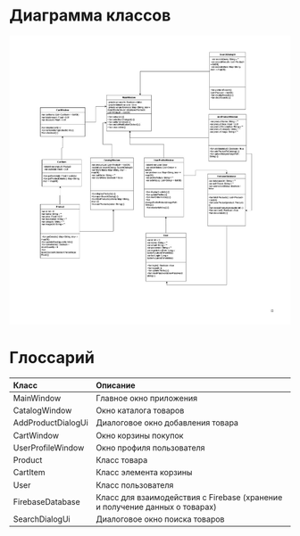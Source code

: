# Диаграмма классов  

<img src="https://github.com/Autanos/lab2_jcrpo/blob/main/diagrams/images/ClassDiagramm.jpg" alt="Добавление товара в корзину" width="800"/>

# Глоссарий

| Класс | Описание |
|:---|:---|
|MainWindow	| Главное окно приложения
|CatalogWindow|	Окно каталога товаров
|AddProductDialogUi|	Диалоговое окно добавления товара
|CartWindow|	Окно корзины покупок
|UserProfileWindow|	Окно профиля пользователя
|Product|	Класс товара
|CartItem|	Класс элемента корзины
|User|	Класс пользователя
|FirebaseDatabase|	Класс для взаимодействия с Firebase (хранение и получение данных о товарах)
|SearchDialogUi|	Диалоговое окно поиска товаров

